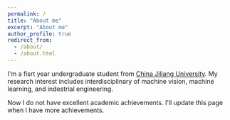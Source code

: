 ```yaml
---
permalink: /
title: "About me"
excerpt: "About me"
author_profile: true
redirect_from: 
  - /about/
  - /about.html
---
```


I'm a fisrt year undergraduate student from [China Jiliang University](https://cjlu.edu.cn). My research interest includes interdisciplinary of machine vision, machine learning, and indestrial engineering.

Now I do not have excellent academic achievements. I'll update this page when I have more achievements.
